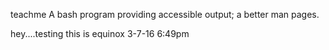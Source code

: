  teachme
A bash program providing accessible output; a better man pages.

hey....testing this is equinox
3-7-16 6:49pm

